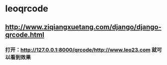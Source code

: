# leoqrcode

## http://www.ziqiangxuetang.com/django/django-qrcode.html

### 打开：http://127.0.0.1:8000/qrcode/http://www.leo23.com 就可以看到效果
